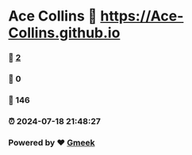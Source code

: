 # Ace Collins :link: https://Ace-Collins.github.io 
### :page_facing_up: [2](https://Ace-Collins.github.io/tag.html) 
### :speech_balloon: 0 
### :hibiscus: 146 
### :alarm_clock: 2024-07-18 21:48:27 
### Powered by :heart: [Gmeek](https://github.com/Meekdai/Gmeek)
